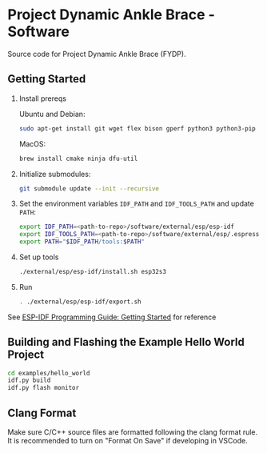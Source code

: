 # Project Dynamic Ankle Brace - Software
Source code for Project Dynamic Ankle Brace (FYDP).

## Getting Started

1. Install prereqs

    Ubuntu and Debian:
    ```bash
    sudo apt-get install git wget flex bison gperf python3 python3-pip python3-venv cmake ninja-build ccache libffi-dev libssl-dev dfu-util libusb-1.0-0
    ```
    MacOS:
    ```bash
    brew install cmake ninja dfu-util
    ```

2. Initialize submodules:
    ```bash
    git submodule update --init --recursive
    ```

3. Set the environment variables `IDF_PATH` and `IDF_TOOLS_PATH` and update `PATH`:
    ```bash
    export IDF_PATH=<path-to-repo>/software/external/esp/esp-idf
    export IDF_TOOLS_PATH=<path-to-repo>/software/external/esp/.espressif
    export PATH="$IDF_PATH/tools:$PATH"
    ```

4. Set up tools
    ```bash
    ./external/esp/esp-idf/install.sh esp32s3
    ```

5. Run
    ```bash
    . ./external/esp/esp-idf/export.sh
    ```

See [ESP-IDF Programming Guide: Getting Started](https://docs.espressif.com/projects/esp-idf/en/latest/esp32s3/get-started/linux-macos-setup.html#get-started-linux-macos-first-steps) for reference

## Building and Flashing the Example Hello World Project

```bash
cd examples/hello_world
idf.py build
idf.py flash monitor
```

## Clang Format

Make sure C/C++ source files are formatted following the clang format rule. It is recommended to turn on "Format On Save" if developing in VSCode.
